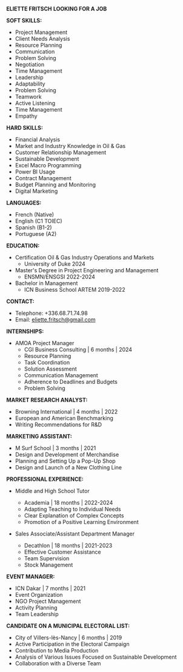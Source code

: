 **ELIETTE FRITSCH**
**LOOKING FOR A JOB**

**SOFT SKILLS:**
* Project Management
* Client Needs Analysis
* Resource Planning
* Communication
* Problem Solving
* Negotiation
* Time Management
* Leadership
* Adaptability
* Problem Solving
* Teamwork
* Active Listening
* Time Management
* Empathy

**HARD SKILLS:**
* Financial Analysis
* Market and Industry Knowledge in Oil & Gas
* Customer Relationship Management
* Sustainable Development
* Excel Macro Programming
* Power BI Usage
* Contract Management
* Budget Planning and Monitoring
* Digital Marketing

**LANGUAGES:**
* French (Native)
* English (C1 TOIEC)
* Spanish (B1-2)
* Portuguese (A2)

**EDUCATION:**
* Certification Oil & Gas Industry Operations and Markets
	+ University of Duke 2024
* Master's Degree in Project Engineering and Management
	+ ENSMN/ENSGSI 2022-2024
* Bachelor in Management
	+ ICN Business School ARTEM 2019-2022

**CONTACT:**
* Telephone: +336.68.71.74.98
* Email: eliette.fritsch@gmail.com

**INTERNSHIPS:**
* AMOA Project Manager
	+ CGI Business Consulting | 6 months | 2024
	+ Resource Planning
	+ Task Coordination
	+ Solution Assessment
	+ Communication Management
	+ Adherence to Deadlines and Budgets
	+ Problem Solving

**MARKET RESEARCH ANALYST:**
* Browning International | 4 months | 2022
* European and American Benchmarking
* Writing Recommendations for R&D

**MARKETING ASSISTANT:**
* M Surf School | 3 months | 2021
* Design and Development of Merchandise
* Planning and Setting Up a Pop-Up Shop
* Design and Launch of a New Clothing Line

**PROFESSIONAL EXPERIENCE:**
* Middle and High School Tutor
	+ Academia | 18 months | 2022-2024
	+ Adapting Teaching to Individual Needs
	+ Clear Explanation of Complex Concepts
	+ Promotion of a Positive Learning Environment

* Sales Associate/Assistant Department Manager
	+ Decathlon | 18 months | 2021-2023
	+ Effective Customer Assistance
	+ Team Supervision
	+ Stock Management

**EVENT MANAGER:**
* ICN Dakar | 7 months | 2021
* Event Organization
* NGO Project Management
* Activity Planning
* Team Leadership

**CANDIDATE ON A MUNICIPAL ELECTORAL LIST:**
* City of Villers-lès-Nancy | 6 months | 2019
* Active Participation in the Electoral Campaign
* Contribution to Media Production
* Analysis of Various Issues Focused on Sustainable Development
* Collaboration with a Diverse Team